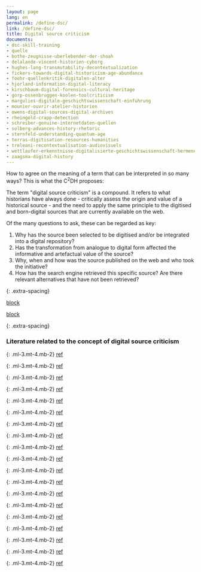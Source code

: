 ```yaml
---
layout: page
lang: en
permalink: /define-dsc/
link: /define-dsc/
title: Digital source criticism
documents:
- dsc-skill-training
- quelle
- bothe-zeugnisse-uberlebender-der-shoah
- delalande-vincent-historien-cyborg
- hughes-lang-transmutability-decontextualization
- fickers-towards-digital-historicism-age-abundance
- foehr-quellenkritik-digitalen-alter
- hjorland-information-digital-literacy
- kirschbaum-digital-forensics-cultural-heritage
- gorp-ossenbruggen-koolen-toolcriticism
- margulies-digitale-geschichtswissenschaft-einfuhrung
- mounier-ouvrir-atelier-historien
- owens-digital-sources-digital-archives
- rheingold-crapp-detection
- schreiber-genuine-internetdaten-quellen
- solberg-advances-history-rhetoric
- sternfeld-understanding-quantum-age
- terras-digitisation-resources-humanities
- treleani-recontextualisation-audiovisuels
- wettlaufer-erkenntnisse-digitalisierte-geschichtswissenschaft-hermeneutischen
- zaagsma-digital-history
---
```


How to agree on the meaning of a term that can be interpreted in so many ways? This is what the C<sup>2</sup>DH proposes:

<!-- more -->

The term "digital source criticism" is a compound. It refers to what historians have always done - critically assess the origin and value of a historical source - and the need to apply the same principle to the digitised and born-digital sources that are currently available on the web. 

Of the many questions to ask, these can be regarded as key: 
1. Why has the source been selected to be digitised and/or be integrated into a digital repository?
2. Has the transformation from analogue to digital form affected the informative and artefactual value of the source?
3. Why, when and how was the source published on the web and who took the initiative?
4. How has the search engine retrieved this specific source? Are there relevant alternatives that have not been retrieved? 

{: .extra-spacing}

[block](dsc-skill-training)

[block](quelle)

{: .extra-spacing}
### Literature related to the concept of digital source criticism

{: .ml-3.mt-4.mb-2}
[ref](bothe-zeugnisse-uberlebender-der-shoah)

{: .ml-3.mt-4.mb-2}
[ref](delalande-vincent-historien-cyborg)

{: .ml-3.mt-4.mb-2}
[ref](hughes-lang-transmutability-decontextualization)

{: .ml-3.mt-4.mb-2}
[ref](fickers-towards-digital-historicism-age-abundance)

{: .ml-3.mt-4.mb-2}
[ref](foehr-quellenkritik-digitalen-alter)

{: .ml-3.mt-4.mb-2}
[ref](hjorland-information-digital-literacy)

{: .ml-3.mt-4.mb-2}
[ref](kirschbaum-digital-forensics-cultural-heritage)

{: .ml-3.mt-4.mb-2}
[ref](gorp-ossenbruggen-koolen-toolcriticism)

{: .ml-3.mt-4.mb-2}
[ref](margulies-digitale-geschichtswissenschaft-einfuhrung)

{: .ml-3.mt-4.mb-2}
[ref](mounier-ouvrir-atelier-historien)

{: .ml-3.mt-4.mb-2}
[ref](owens-digital-sources-digital-archives)

{: .ml-3.mt-4.mb-2}
[ref](rheingold-crapp-detection)

{: .ml-3.mt-4.mb-2}
[ref](schreiber-genuine-internetdaten-quellen)

{: .ml-3.mt-4.mb-2}
[ref](solberg-advances-history-rhetoric)

{: .ml-3.mt-4.mb-2}
[ref](sternfeld-understanding-quantum-age)

{: .ml-3.mt-4.mb-2}
[ref](terras-digitisation-resources-humanities)

{: .ml-3.mt-4.mb-2}
[ref](treleani-recontextualisation-audiovisuels)

{: .ml-3.mt-4.mb-2}
[ref](wettlaufer-erkenntnisse-digitalisierte-geschichtswissenschaft-hermeneutischen)

{: .ml-3.mt-4.mb-2}
[ref](zaagsma-digital-history)
